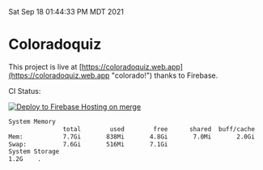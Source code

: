 Sat Sep 18 01:44:33 PM MDT 2021

# Coloradoquiz


This project is live at [https://coloradoquiz.web.app](https://coloradoquiz.web.app "colorado!") thanks to Firebase.

CI Status: 

[![Deploy to Firebase Hosting on merge](https://github.com/teamkushal/coloradoquiz/actions/workflows/firebase-hosting-merge.yml/badge.svg)](https://github.com/teamkushal/coloradoquiz/actions/workflows/firebase-hosting-merge.yml)

```bash
System Memory
               total        used        free      shared  buff/cache   available
Mem:           7.7Gi       838Mi       4.8Gi       7.0Mi       2.0Gi       6.5Gi
Swap:          7.6Gi       516Mi       7.1Gi
System Storage
1.2G	.
```
```bash
